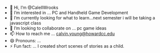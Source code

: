 - 👋 Hi, I’m @CalellWrooks
- 👀 I’m interested in ... PC and Handheld Game Development
- 🌱 I’m currently looking for what to learn...next semester i will be taking a javascript class
- 💞️ I’m looking to collaborate on ... pc game ideas
- 📫 How to reach me ... calvin.young@howardcc.edu
- 😄 Pronouns: ...
- ⚡ Fun fact: ... I created short scenes of stories as a child.

<!---
CalellWrooks/CalellWrooks is a ✨ special ✨ repository because its `README.md` (this file) appears on your GitHub profile.
You can click the Preview link to take a look at your changes.
--->
